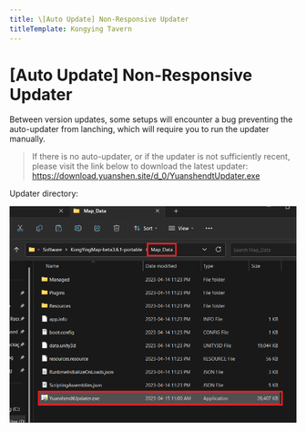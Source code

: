 ```yaml
---
title: \[Auto Update] Non-Responsive Updater
titleTemplate: Kongying Tavern
---
```


[原文：【自动更新】没有反应]: # 'https://support.qq.com/products/321980/faqs/102055'

# [Auto Update] Non-Responsive Updater

Between version updates, some setups will encounter a bug preventing the auto-updater from lanching, which will require you to run the updater manually.

> If there is no auto-updater, or if the updater is not sufficiently recent, please visit the link below to download the latest updater:
> https://download.yuanshen.site/d_0/YuanshendtUpdater.exe

Updater directory:

![](/imgs/ja/manual/autoupdate/updaterlocation.png)
